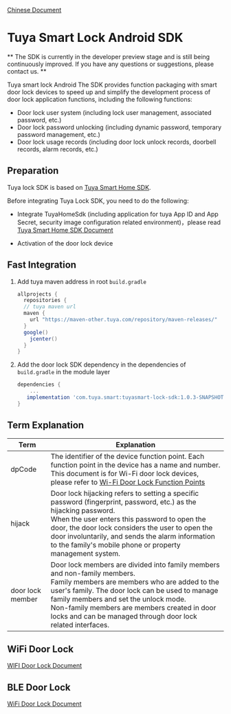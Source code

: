 [Chinese Document](README.md)

# Tuya Smart Lock Android SDK

** The SDK is currently in the developer preview stage and is still being continuously improved. If you have any questions or suggestions, please contact us. **

Tuya smart lock Android The SDK provides function packaging with smart door lock devices to speed up and simplify the development process of door lock application functions, including the following functions:

* Door lock user system (including lock user management, associated password, etc.)
* Door lock password unlocking (including dynamic password, temporary password management, etc.)
* Door lock usage records (including door lock unlock records, doorbell records, alarm records, etc.)

## Preparation

Tuya lock SDK is based on [Tuya Smart Home SDK](https://tuyainc.github.io/tuyasmart_home_android_sdk_doc/en/).

Before integrating Tuya Lock SDK, you need to do the following:

* Integrate TuyaHomeSdk (including application for tuya App ID and App Secret, security image configuration related environment)，please read [Tuya Smart Home SDK Document](https://tuyainc.github.io/tuyasmart_home_android_sdk_doc/en/resource/Preparation.html)

* Activation of the door lock device

## Fast Integration

1. Add tuya maven address in root `build.gradle` 

    ```groovy
    allprojects {
      repositories {
      // tuya maven url
      maven {
        url "https://maven-other.tuya.com/repository/maven-releases/"
      }
      google()
        jcenter()
      }
    }
    ```
2. Add the door lock SDK dependency in the dependencies of `build.gradle` in the module layer

    ```groovy
    dependencies {
        ...
       implementation 'com.tuya.smart:tuyasmart-lock-sdk:1.0.3-SNAPSHOT'
    }
    ```

## Term Explanation

|Term|Explanation|
|---|---|
|dpCode|The identifier of the device function point. Each function point in the device has a name and number. This document is for Wi-Fi door lock devices, please refer to [Wi-Fi Door Lock Function Points](#wi-fi-door-lock-function-points)|
|hijack|Door lock hijacking refers to setting a specific password (fingerprint, password, etc.) as the hijacking password. <br/> When the user enters this password to open the door, the door lock considers the user to open the door involuntarily, and sends the alarm information to the family's mobile phone or property management system.|
|door lock member|Door lock members are divided into family members and non-family members. <br/> Family members are members who are added to the user's family. The door lock can be used to manage family members and set the unlock mode. <br/> Non-family members are members created in door locks and can be managed through door lock related interfaces.|

## WiFi Door Lock

[WIFI Door Lock Document](en/resource/WiFiLockDoc.md)

## BLE Door Lock

[ WiFi Door Lock Document](en/resource/BLELockDoc.md)